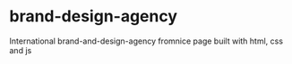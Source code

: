 # brand-design-agency
International brand-and-design-agency fromnice page built with html, css and js
